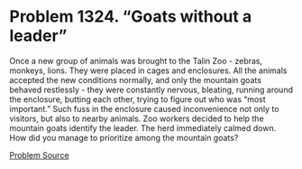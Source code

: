 # Problem 1324. “Goats without a leader”

Once a new group of animals was brought to the Talin Zoo - zebras, monkeys, lions. They were placed in cages and enclosures. All the animals accepted the new conditions normally, and only the mountain goats behaved restlessly - they were constantly nervous, bleating, running around the enclosure, butting each other, trying to figure out who was “most important.” Such fuss in the enclosure caused inconvenience not only to visitors, but also to nearby animals. Zoo workers decided to help the mountain goats identify the leader. The herd immediately calmed down. How did you manage to prioritize among the mountain goats?

[Problem Source](https://www.trizland.ru/tasks/6086/)